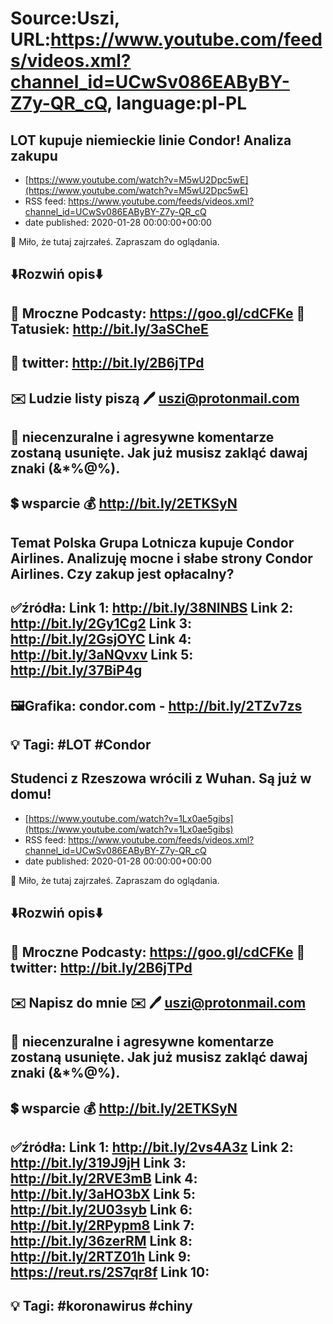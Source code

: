 # Source:Uszi, URL:https://www.youtube.com/feeds/videos.xml?channel_id=UCwSv086EAByBY-Z7y-QR_cQ, language:pl-PL

## LOT kupuje niemieckie linie Condor! Analiza zakupu
 - [https://www.youtube.com/watch?v=M5wU2Dpc5wE](https://www.youtube.com/watch?v=M5wU2Dpc5wE)
 - RSS feed: https://www.youtube.com/feeds/videos.xml?channel_id=UCwSv086EAByBY-Z7y-QR_cQ
 - date published: 2020-01-28 00:00:00+00:00

🤪 Miło, że tutaj zajrzałeś.  Zapraszam do oglądania.

⬇️Rozwiń opis⬇️
-------------------------------------------------------------
👀 Mroczne Podcasty: https://goo.gl/cdCFKe
👀 Tatusiek: http://bit.ly/3aSCheE
-------------------------------------------------------------
👀 twitter: http://bit.ly/2B6jTPd
-------------------------------------------------------------
✉️ Ludzie listy piszą 
🖊️ uszi@protonmail.com
-------------------------------------------------------------
👺 niecenzuralne i agresywne komentarze zostaną usunięte.  Jak już musisz zakląć dawaj znaki (&*%@%).
-------------------------------------------------------------
💲 wsparcie
💰 http://bit.ly/2ETKSyN
-------------------------------------------------------------
Temat
Polska Grupa Lotnicza kupuje Condor Airlines. Analizuję mocne i słabe strony Condor Airlines. Czy zakup jest opłacalny?
-------------------------------------------------------------
✅źródła:
Link 1:                   http://bit.ly/38NINBS
Link 2:                   http://bit.ly/2Gy1Cg2
Link 3:                   http://bit.ly/2GsjOYC
Link 4:                   http://bit.ly/3aNQvxv
Link 5:                   http://bit.ly/37BiP4g
-------------------------------------------------------------
🖼Grafika: 
condor.com - http://bit.ly/2TZv7zs
-------------------------------------------------------------
💡 Tagi: #LOT #Condor
-------------------------------------------------------------

## Studenci z Rzeszowa wrócili z Wuhan. Są już w domu!
 - [https://www.youtube.com/watch?v=1Lx0ae5gibs](https://www.youtube.com/watch?v=1Lx0ae5gibs)
 - RSS feed: https://www.youtube.com/feeds/videos.xml?channel_id=UCwSv086EAByBY-Z7y-QR_cQ
 - date published: 2020-01-28 00:00:00+00:00

🤪 Miło, że tutaj zajrzałeś.  Zapraszam do oglądania.

⬇️Rozwiń opis⬇️
-------------------------------------------------------------
👀 Mroczne Podcasty: https://goo.gl/cdCFKe
👀 twitter: http://bit.ly/2B6jTPd
-------------------------------------------------------------
✉️ Napisz do mnie ✉️ 
🖊️ uszi@protonmail.com
-------------------------------------------------------------
👺 niecenzuralne i agresywne komentarze zostaną usunięte.  Jak już musisz zakląć dawaj znaki (&*%@%).
-------------------------------------------------------------
💲 wsparcie
💰 http://bit.ly/2ETKSyN
-------------------------------------------------------------
✅źródła:
Link 1:                   http://bit.ly/2vs4A3z
Link 2:                   http://bit.ly/319J9jH
Link 3:                   http://bit.ly/2RVE3mB
Link 4:                   http://bit.ly/3aHO3bX
Link 5:                   http://bit.ly/2U03syb
Link 6:                   http://bit.ly/2RPypm8
Link 7:                   http://bit.ly/36zerRM
Link 8:                   http://bit.ly/2RTZ01h
Link 9:                   https://reut.rs/2S7qr8f
Link 10:                   
-------------------------------------------------------------
💡 Tagi: #koronawirus #chiny
-------------------------------------------------------------

